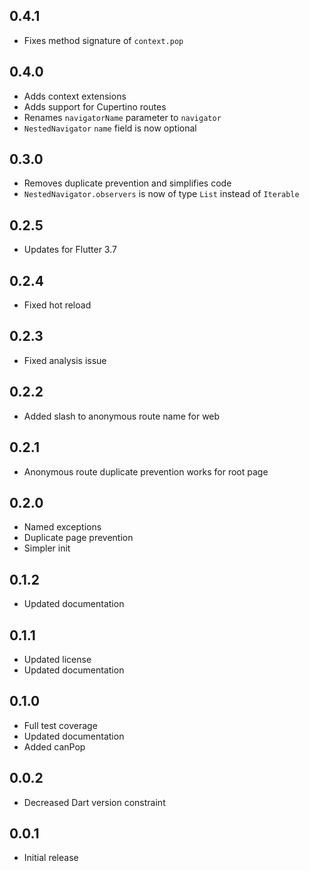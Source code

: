 ## 0.4.1
- Fixes method signature of `context.pop`

## 0.4.0
- Adds context extensions
- Adds support for Cupertino routes
- Renames `navigatorName` parameter to `navigator`
- `NestedNavigator` `name` field is now optional

## 0.3.0
- Removes duplicate prevention and simplifies code
- `NestedNavigator.observers` is now of type `List` instead of `Iterable`

## 0.2.5
- Updates for Flutter 3.7

## 0.2.4
- Fixed hot reload

## 0.2.3
- Fixed analysis issue

## 0.2.2
- Added slash to anonymous route name for web

## 0.2.1
- Anonymous route duplicate prevention works for root page

## 0.2.0
- Named exceptions
- Duplicate page prevention
- Simpler init

## 0.1.2
- Updated documentation

## 0.1.1
- Updated license
- Updated documentation

## 0.1.0
- Full test coverage
- Updated documentation
- Added canPop

## 0.0.2
- Decreased Dart version constraint

## 0.0.1
- Initial release
